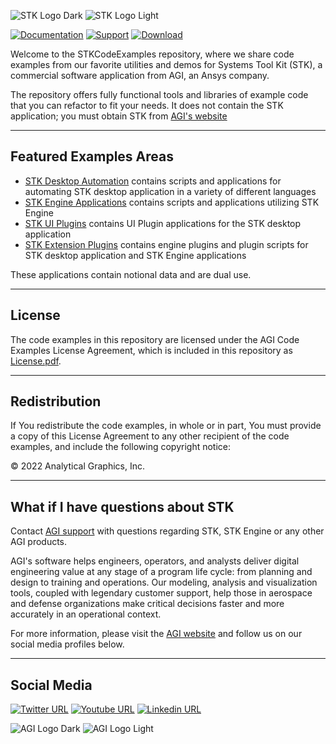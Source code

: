 ![STK Logo Dark](https://user-images.githubusercontent.com/3358750/162804833-47c09f8a-b0df-4bb6-b197-3ef35f61778f.svg#gh-light-mode-only)
![STK Logo Light](https://user-images.githubusercontent.com/3358750/162804844-2b0b8e34-ba3d-4a5b-9164-cf2ca89a1064.svg#gh-dark-mode-only)

[![Documentation](https://img.shields.io/badge/docs-online-FFB71B?style=for-the-badge)](https://help.agi.com/stkdevkit/index.htm)
[![Support](https://img.shields.io/badge/support-email-898A8D?style=for-the-badge)](mailto:support@agi.com)
[![Download](https://img.shields.io/badge/download-12.4-D9D8D6?style=for-the-badge)](https://support.agi.com/downloads/3/)

Welcome to the STKCodeExamples repository, where we share code examples from our favorite utilities and demos for Systems Tool Kit (STK), a commercial software application from AGI, an Ansys company.

The repository offers fully functional tools and libraries of example code that you can refactor to fit your needs. It does not contain the STK application; you must obtain STK from [AGI's website](https://support.agi.com/downloads/3/ "AGI's Downloads")

----

## Featured Examples Areas

* [STK Desktop Automation](./StkAutomation) contains scripts and applications for automating STK desktop application in a variety of different languages
* [STK Engine Applications](./StkEngineApplications) contains scripts and applications utilizing STK Engine
* [STK UI Plugins](./StkUiPlugins) contains UI Plugin applications for the STK desktop application
* [STK Extension Plugins](./StkExtensionPlugins) contains engine plugins and plugin scripts for STK desktop application and STK Engine applications

These applications contain notional data and are dual use.

----

## License

The code examples in this repository are licensed under the AGI Code Examples License Agreement, which is included in this repository as [License.pdf](License.pdf).

----

## Redistribution

If You redistribute the code examples, in whole or in part, You must provide a copy of this License Agreement to any other recipient of the code examples, and include the following copyright notice:

© 2022 Analytical Graphics, Inc.

----

## What if I have questions about STK

Contact [AGI support](mail:support@agi.com "Email AGI Support") with questions regarding STK, STK Engine or any other AGI products.

AGI's software helps engineers, operators, and analysts deliver digital engineering value at any stage of a program life cycle: from planning and design to training and operations. Our modeling, analysis and visualization tools, coupled with legendary customer support, help those in aerospace and defense organizations make critical decisions faster and more accurately in an operational context.


For more information, please visit the [AGI website](https://www.agi.com "AGI's Homepage") and follow us on our social media profiles below.

----

## Social Media

[![Twitter URL](https://img.shields.io/badge/twitter-%231DA1F2.svg?style=for-the-badge&logo=Twitter&logoColor=white)](https://twitter.com/agitweets)
[![Youtube URL](https://img.shields.io/badge/youtube-%23FF0000.svg?style=for-the-badge&logo=YouTube&logoColor=white)](https://www.youtube.com/user/AnalyticalGraphics)
[![Linkedin URL](https://img.shields.io/badge/linkedin-%230077B5.svg?style=for-the-badge&logo=linkedin&logoColor=white)](https://www.linkedin.com/company/agi?trk=company_logo)

![AGI Logo Dark](https://user-images.githubusercontent.com/3358750/162795809-4fc8326e-fd6a-4022-b731-cee62fcc58db.png#gh-dark-mode-only)
![AGI Logo Light](https://user-images.githubusercontent.com/3358750/162795908-bf530bb9-bbab-45b0-82d7-cabd67186699.png#gh-light-mode-only)
